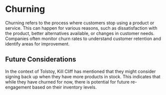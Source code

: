 # Churning

Churning refers to the process where customers stop using a product or service. This can happen for various reasons, such as dissatisfaction with the product, better alternatives available, or changes in customer needs. Companies often monitor churn rates to understand customer retention and identify areas for improvement.

## Future Considerations

In the context of Tolstoy, Kill Cliff has mentioned that they might consider signing back up when they have more products in stock. This indicates that while they have churned for now, there is potential for future re-engagement based on their inventory levels.